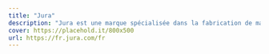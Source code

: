 ```yaml
---
title: "Jura"
description: "Jura est une marque spécialisée dans la fabrication de machines à café automatiques haut de gamme."
cover: https://placehold.it/800x500
url: https://fr.jura.com/fr
---
```

